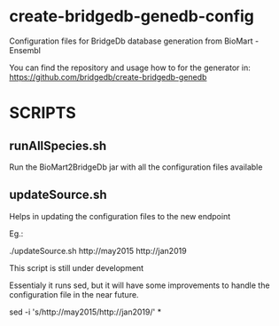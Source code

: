 # create-bridgedb-genedb-config

Configuration files for BridgeDb database generation from BioMart - Ensembl

You can find the repository and usage how to for the generator in: https://github.com/bridgedb/create-bridgedb-genedb


# SCRIPTS

## runAllSpecies.sh

Run the BioMart2BridgeDb jar with all the configuration files available

## updateSource.sh

Helps in updating the configuration files to the new endpoint

Eg.:

./updateSource.sh http://may2015 http://jan2019

This script is still under development

Essentialy it runs sed, but it will have some improvements to handle the configuration file in the near future.

sed -i 's/http:\/\/may2015/http:\/\/jan2019/' *

